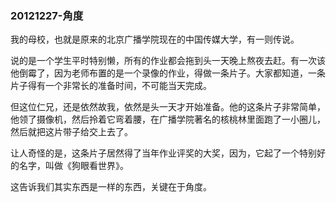 ### 20121227-角度

我的母校，也就是原来的北京广播学院现在的中国传媒大学，有一则传说。

说的是一个学生平时特别懒，所有的作业都会拖到头一天晚上熬夜去赶。有一次该他倒霉了，因为老师布置的是一个录像的作业，得做一条片子。大家都知道，一条片子得有一个非常长的准备时间，不可能当天完成。

但这位仁兄，还是依然故我，依然是头一天才开始准备。他的这条片子非常简单，他领了摄像机，然后拎着它弯着腰，在广播学院著名的核桃林里面跑了一小圈儿，然后就把这片带子给交上去了。

让人奇怪的是，这条片子居然得了当年作业评奖的大奖，因为，它起了一个特别好的名字，叫做《狗眼看世界》。

这告诉我们其实东西是一样的东西，关键在于角度。